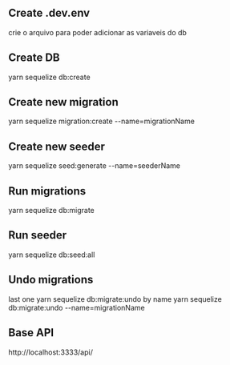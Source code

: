 ## Create .dev.env
  
  crie o arquivo para poder adicionar as variaveis do db

## Create DB

  yarn sequelize db:create

## Create new migration

  yarn sequelize migration:create --name=migrationName

## Create new seeder

  yarn sequelize seed:generate --name=seederName

## Run migrations

  yarn sequelize db:migrate

## Run seeder

  yarn sequelize db:seed:all

## Undo migrations

  last one
  yarn sequelize db:migrate:undo
  by name
  yarn sequelize db:migrate:undo --name=migrationName

## Base API
  http://localhost:3333/api/